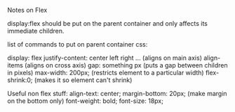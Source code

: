 Notes on Flex

display:flex should be put on the parent container and only affects its immediate children.

list of commands to put on parent container css:

display: flex
justify-content: center left right ... (aligns on main axis)
align-items (aligns on cross axis)
gap: something px (puts a gap between children in pixels)
max-width: 200px; (restricts element to a particular width)
flex-shrink:0; (makes it so element can't shrink)

Useful non flex stuff:
align-text: center;
margin-bottom: 20px; (make margin on the bottom only)
font-weight: bold; 
font-size: 18px;


